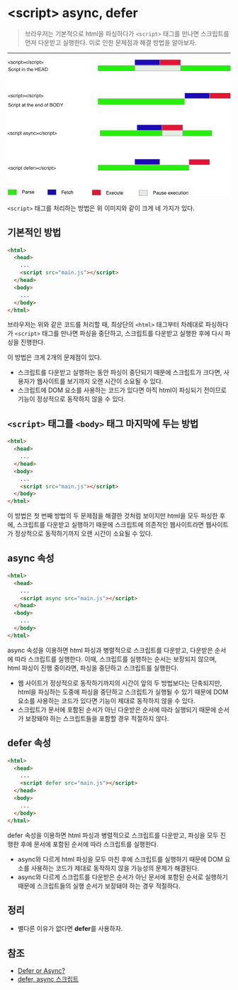 # &lt;script&gt; async, defer

> 브라우저는 기본적으로 html을 파싱하다가 `<script>` 태그를 만나면 스크립트를 먼저 다운받고 실행한다. 이로 인한 문제점과 해결 방법을 알아보자.

---

![script_async_defer](images/script_async_defer.png)

`<script>` 태그를 처리하는 방법은 위 이미지와 같이 크게 네 가지가 있다.

## 기본적인 방법

```html
<html>
  <head>
    ...
    <script src="main.js"></script>
  </head>
  <body>
    ...
  </body>
</html>
```

브라우저는 위와 같은 코드를 처리할 때, 최상단의 `<html>` 태그부터 차례대로 파싱하다가 `<script>` 태그를 만나면 파싱을 중단하고, 스크립트를 다운받고 실행한 후에 다시 파싱을 진행한다.

이 방법은 크게 2개의 문제점이 있다.

- 스크립트를 다운받고 실행하는 동안 파싱이 중단되기 때문에 스크립트가 크다면, 사용자가 웹사이트를 보기까지 오랜 시간이 소요될 수 있다.
- 스크립트에 DOM 요소를 사용하는 코드가 있다면 아직 html이 파싱되기 전이므로 기능이 정상적으로 동작하지 않을 수 있다.

## `<script>` 태그를 `<body>` 태그 마지막에 두는 방법

```html
<html>
  <head>
    ...
  </head>
  <body>
    ...
    <script src="main.js"></script>
  </body>
</html>
```

이 방법은 첫 번째 방법의 두 문제점을 해결한 것처럼 보이지만 html을 모두 파싱한 후에, 스크립트를 다운받고 실행하기 때문에 스크립트에 의존적인 웹사이트라면 웹사이트가 정상적으로 동작하기까지 오랜 시간이 소요될 수 있다.

## async 속성

```html
<html>
  <head>
    ...
    <script async src="main.js"></script>
  </head>
  <body>
    ...
  </body>
</html>
```

async 속성을 이용하면 html 파싱과 병렬적으로 스크립트를 다운받고, 다운받은 순서에 따라 스크립트를 실행한다. 이때, 스크립트를 실행하는 순서는 보장되지 않으며, html 파싱이 진행 중이라면, 파싱을 중단하고 스크립트를 실행한다.

- 웹 사이트가 정상적으로 동작하기까지의 시간이 앞의 두 방법보다는 단축되지만, html을 파싱하는 도중에 파싱을 중단하고 스크립트가 실행될 수 있기 때문에 DOM 요소를 사용하는 코드가 있다면 기능이 제대로 동작하지 않을 수 있다.
- 스크립트가 문서에 포함된 순서가 아닌 다운받은 순서에 따라 실행되기 때문에 순서가 보장돼야 하는 스크립트들을 포함할 경우 적절하지 않다.

## defer 속성

```html
<html>
  <head>
    ...
    <script defer src="main.js"></script>
  </head>
  <body>
    ...
  </body>
</html>
```

defer 속성을 이용하면 html 파싱과 병렬적으로 스크립트를 다운받고, 파싱을 모두 진행한 후에 문서에 포함된 순서에 따라 스크립트를 실행한다.

- async와 다르게 html 파싱을 모두 마친 후에 스크립트를 실행하기 때문에 DOM 요소를 사용하는 코드가 제대로 동작하지 않을 가능성의 문제가 해결된다.
- async와 다르게 스크립트를 다운받은 순서가 아닌 문서에 포함된 순서로 실행하기 때문에 스크립트들의 실행 순서가 보장돼야 하는 경우 적절하다.

## 정리

- 별다른 이유가 없다면 **defer**를 사용하자.

## 참조

- [Defer or Async?](https://javascriptanswers.com/defer-or-async/)
- [defer, async 스크립트](https://ko.javascript.info/script-async-defer)
